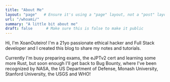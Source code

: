 ```yaml
---
title: "About Me"
layout: "page"   # Ensure it's using a "page" layout, not a "post" layout
url: "/whoami/"
summary: "A little bit about me"
draft: false      # Make sure this is false to make it public
---
```

Hi, I'm XoanOuteiro! I'm a 21yo passionate ethical hacker and Full Stack developer and I created this blog to share my notes and tutorials.

Currently I'm busy preparing exams, the eJPTv2 cert and learning some more Rust, but soon enough I'll get back to Bug Bounty, where I've been recognized by NASA, the US Department of Defense, Monash University, Stanford University, the USGS and WHO!